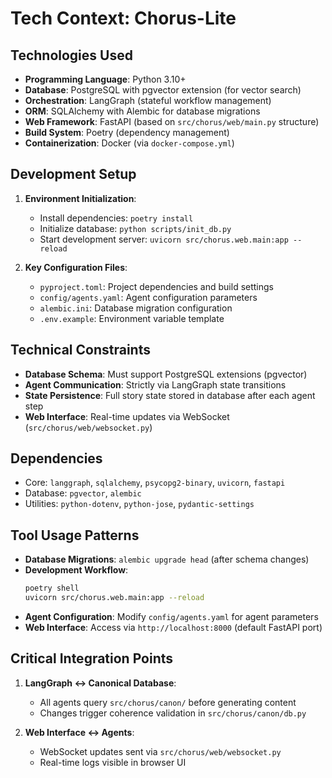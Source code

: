 # **Tech Context: Chorus-Lite**

## **Technologies Used**
- **Programming Language**: Python 3.10+
- **Database**: PostgreSQL with pgvector extension (for vector search)
- **Orchestration**: LangGraph (stateful workflow management)
- **ORM**: SQLAlchemy with Alembic for database migrations
- **Web Framework**: FastAPI (based on `src/chorus/web/main.py` structure)
- **Build System**: Poetry (dependency management)
- **Containerization**: Docker (via `docker-compose.yml`)

## **Development Setup**
1. **Environment Initialization**:
   - Install dependencies: `poetry install`
   - Initialize database: `python scripts/init_db.py`
   - Start development server: `uvicorn src/chorus.web.main:app --reload`

2. **Key Configuration Files**:
   - `pyproject.toml`: Project dependencies and build settings
   - `config/agents.yaml`: Agent configuration parameters
   - `alembic.ini`: Database migration configuration
   - `.env.example`: Environment variable template

## **Technical Constraints**
- **Database Schema**: Must support PostgreSQL extensions (pgvector)
- **Agent Communication**: Strictly via LangGraph state transitions
- **State Persistence**: Full story state stored in database after each agent step
- **Web Interface**: Real-time updates via WebSocket (`src/chorus/web/websocket.py`)

## **Dependencies**
- Core: `langgraph`, `sqlalchemy`, `psycopg2-binary`, `uvicorn`, `fastapi`
- Database: `pgvector`, `alembic`
- Utilities: `python-dotenv`, `python-jose`, `pydantic-settings`

## **Tool Usage Patterns**
- **Database Migrations**: `alembic upgrade head` (after schema changes)
- **Development Workflow**: 
  ```bash
  poetry shell
  uvicorn src/chorus.web.main:app --reload
  ```
- **Agent Configuration**: Modify `config/agents.yaml` for agent parameters
- **Web Interface**: Access via `http://localhost:8000` (default FastAPI port)

## **Critical Integration Points**
1. **LangGraph ↔ Canonical Database**:
   - All agents query `src/chorus/canon/` before generating content
   - Changes trigger coherence validation in `src/chorus/canon/db.py`

2. **Web Interface ↔ Agents**:
   - WebSocket updates sent via `src/chorus/web/websocket.py`
   - Real-time logs visible in browser UI
